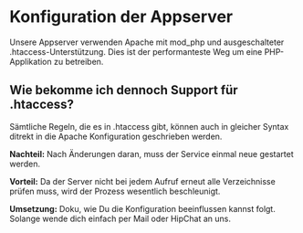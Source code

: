 # Konfiguration der Appserver

Unsere Appserver verwenden Apache mit mod_php und ausgeschalteter .htaccess-Unterstützung.
Dies ist der performanteste Weg um eine PHP-Applikation zu betreiben.

## Wie bekomme ich dennoch Support für .htaccess?
Sämtliche Regeln, die es in .htaccess gibt, können auch in gleicher Syntax ditrekt in die Apache Konfiguration geschrieben werden.

**Nachteil:** Nach Änderungen daran, muss der Service einmal neue gestartet werden.

**Vorteil:** Da der Server nicht bei jedem Aufruf erneut alle Verzeichnisse prüfen muss, wird der Prozess wesentlich beschleunigt.

**Umsetzung:** Doku, wie Du die Konfiguration beeinflussen kannst folgt. Solange wende dich einfach per Mail oder HipChat an uns.